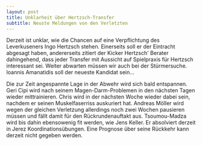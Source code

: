 ```yaml
---
layout: post
title: Unklarheit über Hertzsch-Transfer
subtitle: Neuste Meldungen von den Verletzten
---
```


Derzeit ist unklar, wie die Chancen auf eine Verpflichtung des Leverkuseners Ingo Hertzsch stehen. Einerseits soll er der Eintracht abgesagt haben, andererseits zitiert der Kicker Hertzsch' Berater dahingehend, dass jeder Transfer mit Aussicht auf Spielpraxis für Hertzsch interessant sei. Weiter abwarten müssen wir auch bei der Stürmersuche. Ioannis Amanatidis soll der neueste Kandidat sein...

Die zur Zeit angespannte Lage in der Abwehr wird sich bald entspannen. Geri Cipi wird nach seinem Magen-Darm-Problemen in den nächsten Tagen wieder mittrainieren. Chris wird in der nächsten Woche wieder dabei sein, nachdem er seinen Muskelfaserriss auskuriert hat. Andreas Möller wird wegen der gleichen Verletzung allerdings noch zwei Wochen pausieren müssen und fällt damit für den Rückrundenauftakt aus. Tsoumou-Madza wird bis dahin ebensowenig fit werden, wie Jens Keller. Er absolviert derzeit in Jerez Koordinationsübungen. Eine Prognose über seine Rückkehr kann derzeit nicht gegeben werden.
